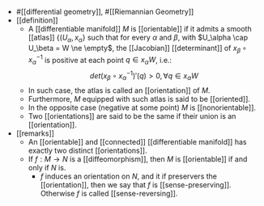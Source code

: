 - #[[differential geometry]], #[[Riemannian Geometry]]
- [[definition]]
	- A [[differentiable manifold]] $M$ is [[orientable]] if it admits a smooth [[atlas]] $\{(U_\alpha, x_\alpha\}$ such that for every $\alpha$ and $\beta$, with $U_\alpha \cap U_\beta = W \ne \empty$, the [[Jacobian]] [[determinant]] of $x_\beta \circ x_\alpha^{-1}$ is positive at each point $q \in x_\alpha W$, i.e.:
	  $$det(x_\beta \circ x_\alpha^{-1})'(q) > 0, \forall q \in x_\alpha W$$
	- In such case, the atlas is called an [[orientation]] of $M$.
	- Furthermore, $M$ equipped with such atlas is said to be [[oriented]].
	- In the opposite case (negative at some point) $M$ is [[nonorientable]].
	- Two [[orientations]] are said to be the same if their union is an [[orientation]].
- [[remarks]]
	- An [[orientable]] and [[connected]] [[differentiable manifold]] has exactly two distinct [[orientations]].
	- If $f : M \to N$ is a [[diffeomorphism]], then $M$ is [[orientable]] if and only if $N$ is.
		- $f$ induces an orientation on $N$, and it if preservers the [[orientation]], then we say that $f$ is [[sense-preserving]]. Otherwise $f$ is called [[sense-reversing]].